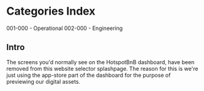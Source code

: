 # Categories Index

001-000 - Operational
002-000 - Engineering

## Intro
The screens you'd normally see on the HotspotBnB dashboard, have been removed from this website selector splashpage.
The reason for this is we're just using the app-store part of the dashboard for the purpose of previewing our digital assets.
